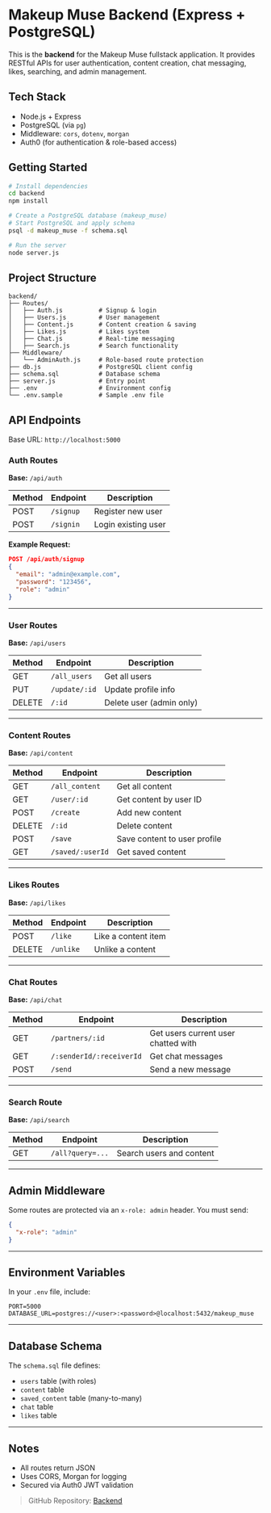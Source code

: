 # Makeup Muse Backend (Express + PostgreSQL)

This is the **backend** for the Makeup Muse fullstack application. It provides RESTful APIs for user authentication, content creation, chat messaging, likes, searching, and admin management.

## Tech Stack

- Node.js + Express
- PostgreSQL (via `pg`)
- Middleware: `cors`, `dotenv`, `morgan`
- Auth0 (for authentication & role-based access)

## Getting Started

```bash
# Install dependencies
cd backend
npm install

# Create a PostgreSQL database (makeup_muse)
# Start PostgreSQL and apply schema
psql -d makeup_muse -f schema.sql

# Run the server
node server.js
```

## Project Structure

```
backend/
├── Routes/
│   ├── Auth.js          # Signup & login
│   ├── Users.js         # User management
│   ├── Content.js       # Content creation & saving
│   ├── Likes.js         # Likes system
│   ├── Chat.js          # Real-time messaging
│   ├── Search.js        # Search functionality
├── Middleware/
│   └── AdminAuth.js     # Role-based route protection
├── db.js                # PostgreSQL client config
├── schema.sql           # Database schema
├── server.js            # Entry point
├── .env                 # Environment config
└── .env.sample          # Sample .env file
```

## API Endpoints

Base URL: `http://localhost:5000`

### Auth Routes

**Base:** `/api/auth`

| Method | Endpoint   | Description             |
|--------|------------|-------------------------|
| POST   | `/signup`  | Register new user       |
| POST   | `/signin`  | Login existing user     |

**Example Request:**

```json
POST /api/auth/signup
{
  "email": "admin@example.com",
  "password": "123456",
  "role": "admin"
}
```

---

### User Routes

**Base:** `/api/users`

| Method | Endpoint              | Description                      |
|--------|-----------------------|----------------------------------|
| GET    | `/all_users`          | Get all users                    |
| PUT    | `/update/:id`         | Update profile info              |
| DELETE | `/:id`                | Delete user (admin only)         |

---

### Content Routes

**Base:** `/api/content`

| Method | Endpoint                      | Description                    |
|--------|-------------------------------|--------------------------------|
| GET    | `/all_content`                | Get all content                |
| GET    | `/user/:id`                   | Get content by user ID         |
| POST   | `/create`                     | Add new content                |
| DELETE | `/:id`                        | Delete content                 |
| POST   | `/save`                       | Save content to user profile   |
| GET    | `/saved/:userId`              | Get saved content              |

---

### Likes Routes

**Base:** `/api/likes`

| Method | Endpoint         | Description         |
|--------|------------------|---------------------|
| POST   | `/like`          | Like a content item |
| DELETE | `/unlike`        | Unlike a content    |

---

### Chat Routes

**Base:** `/api/chat`

| Method | Endpoint                              | Description                              |
|--------|---------------------------------------|------------------------------------------|
| GET    | `/partners/:id`                       | Get users current user chatted with      |
| GET    | `/:senderId/:receiverId`              | Get chat messages                        |
| POST   | `/send`                               | Send a new message                       |

---

### Search Route

**Base:** `/api/search`

| Method | Endpoint         | Description               |
|--------|------------------|---------------------------|
| GET    | `/all?query=...` | Search users and content  |

---

## Admin Middleware

Some routes are protected via an `x-role: admin` header. You must send:

```json
{
  "x-role": "admin"
}
```

---

## Environment Variables

In your `.env` file, include:

```
PORT=5000
DATABASE_URL=postgres://<user>:<password>@localhost:5432/makeup_muse
```

---

## Database Schema

The `schema.sql` file defines:

- `users` table (with roles)
- `content` table
- `saved_content` table (many-to-many)
- `chat` table
- `likes` table

---

## Notes

- All routes return JSON
- Uses CORS, Morgan for logging
- Secured via Auth0 JWT validation

> GitHub Repository: [Backend](https://github.com/rahafmassad/backend.git)
